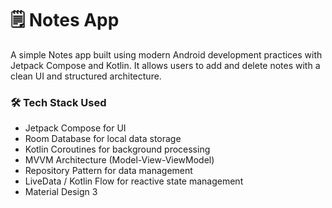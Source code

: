 # 🗒️ Notes App

A simple Notes app built using modern Android development practices with Jetpack Compose and Kotlin. It allows users to add and delete notes with a clean UI and structured architecture.

### 🛠 Tech Stack Used
- Jetpack Compose for UI
- Room Database for local data storage
- Kotlin Coroutines for background processing
- MVVM Architecture (Model-View-ViewModel)
- Repository Pattern for data management
- LiveData / Kotlin Flow for reactive state management
- Material Design 3

